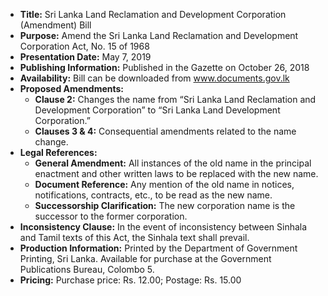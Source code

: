 - **Title:** Sri Lanka Land Reclamation and Development Corporation (Amendment) Bill
- **Purpose:** Amend the Sri Lanka Land Reclamation and Development Corporation Act, No. 15 of 1968
- **Presentation Date:** May 7, 2019
- **Publishing Information:** Published in the Gazette on October 26, 2018
- **Availability:** Bill can be downloaded from www.documents.gov.lk
- **Proposed Amendments:**
  - **Clause 2:** Changes the name from “Sri Lanka Land Reclamation and Development Corporation” to “Sri Lanka Land Development Corporation.”
  - **Clauses 3 & 4:** Consequential amendments related to the name change.
- **Legal References:**
  - **General Amendment:** All instances of the old name in the principal enactment and other written laws to be replaced with the new name.
  - **Document Reference:** Any mention of the old name in notices, notifications, contracts, etc., to be read as the new name.
  - **Successorship Clarification:** The new corporation name is the successor to the former corporation.
- **Inconsistency Clause:** In the event of inconsistency between Sinhala and Tamil texts of this Act, the Sinhala text shall prevail.
- **Production Information:** Printed by the Department of Government Printing, Sri Lanka. Available for purchase at the Government Publications Bureau, Colombo 5.
- **Pricing:** Purchase price: Rs. 12.00; Postage: Rs. 15.00
